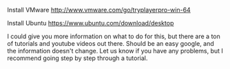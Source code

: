 Install VMware
http://www.vmware.com/go/tryplayerpro-win-64

Install Ubuntu 
https://www.ubuntu.com/download/desktop

I could give you more information on what to do for this, but there are a ton of tutorials and youtube videos out there. 
Should be an easy google, and the information doesn't change. Let us know if you have any problems, but I recommend going step by step through a tutorial.

